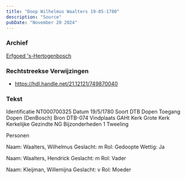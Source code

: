 ```yaml
---
title: "Doop Wilhelmus Waalters 19-05-1780"
description: "Source"
pubDate: "November 20 2024"
---
```


### Archief
[Erfgoed 's-Hertogenbosch](https://www.erfgoedshertogenbosch.nl/)

### Rechtstreekse Verwijzingen
- https://hdl.handle.net/21.12121/749870040

### Tekst
Identificatie NT000700325
Datum 19/5/1780
Soort DTB Dopen
Toegang Dopen (DenBosch)
Bron DTB-074
Vindplaats GAHt
Kerk Grote Kerk
Kerkelijke Gezindte NG
Bijzonderheden 1 Tweeling

Personen  

Naam:  Waalters, Wilhelmus
Geslacht:  m
Rol:  Gedoopte
Wettig:  Ja

Naam:  Waalters, Hendrick
Geslacht:  m
Rol:  Vader

Naam:  Kleijman, Willemijna
Geslacht:  v
Rol:  Moeder